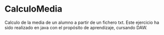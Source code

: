 # CalculoMedia
Calculo de la media de un alumno a partir de un fichero txt.
Este ejercicio ha sido realizado en java con el propósito de aprendizaje, cursando DAW.
